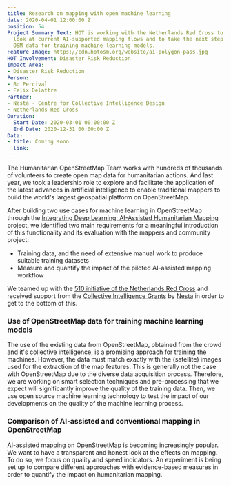 ```yaml
---
title: Research on mapping with open machine learning
date: 2020-04-01 12:00:00 Z
position: 54
Project Summary Text: HOT is working with the Netherlands Red Cross to have an evidence-based
  look at current AI-supported mapping flows and to take the next step towards using
  OSM data for training machine learning models.
Feature Image: https://cdn.hotosm.org/website/ai-polygon-pass.jpg
HOT Involvement: Disaster Risk Reduction
Impact Area:
- Disaster Risk Reduction
Person:
- Bo Percival
- Felix Delattre
Partner:
- Nesta - Centre for Collective Intelligence Design
- Netherlands Red Cross
Duration:
  Start Date: 2020-03-01 00:00:00 Z
  End Date: 2020-12-31 00:00:00 Z
Data:
- title: Coming soon
  link: 
---
```


The Humanitarian OpenStreetMap Team works with hundreds of thousands of volunteers to create open map data for humanitarian actions. And last year, we took a leadership role to explore and facilitate the application of the latest advances in artificial intelligence to enable traditional mappers to build the world's largest geospatial platform on OpenStreetMap.

After building two use cases for machine learning in OpenStreetMap through the [Integrating Deep Learning: AI-Assisted Humanitarian Mapping](https://www.hotosm.org/projects/ai-assisted-humanitarian-mapping/) project, we identified two main requirements for a meaningful introduction of this functionality and its evaluation with the mappers and community project:

* Training data, and the need of extensive manual work to produce suitable training datasets
* Measure and quantify the impact of the piloted AI-assisted mapping workflow

We teamed up with the [510 initiative of the Netherlands Red Cross](https://www.510.global/) and received support from the [Collective Intelligence Grants](https://www.nesta.org.uk/project/collective-intelligence-grants/) by [Nesta](https://www.nesta.org.uk/) in order to get to the bottom of this.


### Use of OpenStreetMap data for training machine learning models

The use of the existing data from OpenStreetMap, obtained from the crowd and it's collective intelligence, is a promising approach for training the machines. However, the data must match exactly with the (satellite) images used for the extraction of the map features. This is generally not the case with OpenStreetMap due to the diverse data acquisition process. Therefore, we are working on smart selection techniques and pre-processing that we expect will significantly improve the quality of the training data. Then, we use open source machine learning technoloqy to test the impact of our developments on the quality of the machine learning process.

### Comparison of AI-assisted and conventional mapping in OpenStreetMap

AI-assisted mapping on OpenStreetMap is becoming increasingly popular. We want to have a transparent and honest look at the effects on mapping. To do so, we focus on quality and speed indicators. An experiment is being set up to compare different approaches with evidence-based measures in order to quantify the impact on humanitarian mapping.
